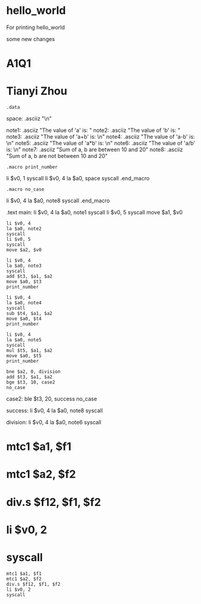 # hello_world
For printing hello_world

some new changes

# A1Q1
# Tianyi Zhou


	.data
space: .asciiz "\n"

note1: .asciiz "The value of 'a' is: "
note2: .asciiz "The value of 'b' is: "
note3: .asciiz "The value of 'a+b' is: \n"
note4: .asciiz "The value of 'a-b' is: \n"
note5: .asciiz "The value of 'a*b' is: \n"
note6: .asciiz "The value of 'a/b' is: \n"
note7: .asciiz "Sum of a, b are between 10 and 20"
note8: .asciiz "Sum of a, b are not between 10 and 20"

	.macro print_number
li $v0, 1
syscall
li $v0, 4
la $a0, space
syscall
	.end_macro
	
	.macro no_case
li $v0, 4
la $a0, note8
syscall
	.end_macro
		
.text
main:
	li $v0, 4
	la $a0, note1
	syscall
	li $v0, 5
	syscall
	move $a1, $v0
	
	li $v0, 4
	la $a0, note2
	syscall
	li $v0, 5
	syscall
	move $a2, $v0
	
	li $v0, 4
	la $a0, note3
	syscall
	add $t3, $a1, $a2
	move $a0, $t3
	print_number
	
	li $v0, 4
	la $a0, note4
	syscall
	sub $t4, $a1, $a2
	move $a0, $t4
	print_number
	
	li $v0, 4
	la $a0, note5
	syscall
	mul $t5, $a1, $a2
	move $a0, $t5
	print_number
	
	bne $a2, 0, division
	add $t3, $a1, $a2
	bge $t3, 10, case2
	no_case

case2: 
	ble $t3, 20, success
	no_case

success:
	li $v0, 4
	la $a0, note8
	syscall
	
division:
	li $v0, 4
	la $a0, note6
	syscall
#	mtc1 $a1, $f1
#	mtc1 $a2, $f2
#	div.s $f12, $f1, $f2
#	li $v0, 2
#	syscall
	
	mtc1 $a1, $f1
	mtc1 $a2, $f2
	div.s $f12, $f1, $f2
	li $v0, 2
	syscall
